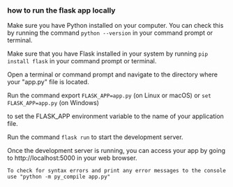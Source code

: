 ### how to run the flask app locally

Make sure you have Python installed on your computer. You can check this by running the command ```python --version``` in your command prompt or terminal.

Make sure that you have Flask installed in your system by running ```pip install flask``` in your command prompt or terminal.

Open a terminal or command prompt and navigate to the directory where your "app.py" file is located.

Run the command export 
```FLASK_APP=app.py``` (on Linux or macOS) or ```set FLASK_APP=app.py``` (on Windows) 

to set the FLASK_APP environment variable to the name of your application file.

Run the command ```flask run``` to start the development server.

Once the development server is running, you can access your app by going to http://localhost:5000 in your web browser.

```
To check for syntax errors and print any error messages to the console use "python -m py_compile app.py"
```
